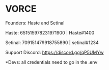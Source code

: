 # VORCE

Founders: Haste and Setinal

Haste: 651515978231971900 | Haste#1400

Setinal: 709151479918755890 | setinal#1234

Support Discord: https://discord.gg/qP5UMYw

*Devs: all credentials need to go in the .env
